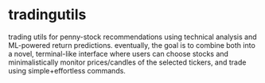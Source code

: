 # tradingutils
trading utils for penny-stock recommendations using technical analysis and ML-powered return predictions.  eventually, the goal is to combine both into a novel, terminal-like interface where users can choose stocks and minimalistically monitor prices/candles of the selected tickers, and trade using simple+effortless commands.
